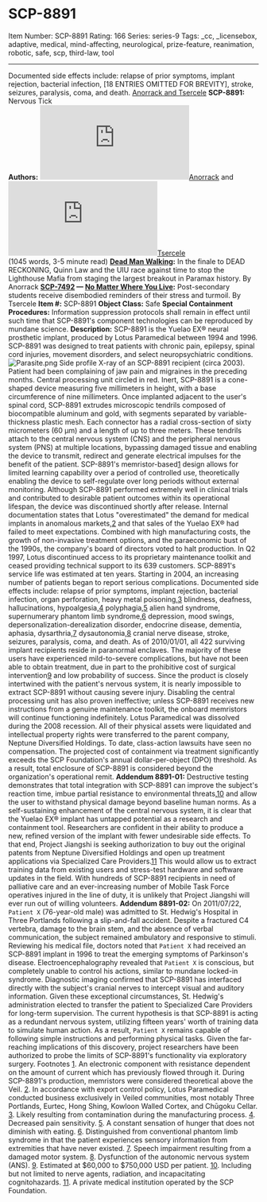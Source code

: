 # SCP-8891
Item Number: SCP-8891
Rating: 166
Series: series-9
Tags: _cc, _licensebox, adaptive, medical, mind-affecting, neurological, prize-feature, reanimation, robotic, safe, scp, third-law, tool

---

Documented side effects include: relapse of prior symptoms, implant rejection, bacterial infection, [18 ENTRIES OMITTED FOR BREVITY], stroke, seizures, paralysis, coma, and death.
[Anorrack and Tsercele](javascript:;)
**SCP-8891:** Nervous Tick  
**Authors:** [![Anorrack](https://www.wikidot.com/avatar.php?userid=4188420&amp;size=small&amp;timestamp=1745570421)](http://www.wikidot.com/user:info/anorrack)[Anorrack](http://www.wikidot.com/user:info/anorrack) and [![Tsercele](https://www.wikidot.com/avatar.php?userid=2891035&amp;size=small&amp;timestamp=1745570421)](http://www.wikidot.com/user:info/tsercele)[Tsercele](http://www.wikidot.com/user:info/tsercele)  
(1045 words, 3-5 minute read)
**[Dead Man Walking](/dead-man-walking):** In the finale to DEAD RECKONING, Quinn Law and the UIU race against time to stop the Lighthouse Mafia from staging the largest breakout in Paramax history. By Anorrack
**[SCP-7492](/scp-7492) — [No Matter Where You Live](/scp-7492):** Post-secondary students receive disembodied reminders of their stress and turmoil. By Tsercele
**Item #:** SCP-8891
**Object Class:** Safe
**Special Containment Procedures:** Information suppression protocols shall remain in effect until such time that SCP-8891's component technologies can be reproduced by mundane science.
**Description:** SCP-8891 is the Yuelao EX® neural prosthetic implant, produced by Lotus Paramedical between 1994 and 1996. SCP-8891 was designed to treat patients with chronic pain, epilepsy, spinal cord injuries, movement disorders, and select neuropsychiatric conditions.
![Parasite.png](https://scp-wiki.wdfiles.com/local--files/scp-8891/Parasite.png)
Side profile X-ray of an SCP-8891 recipient (circa 2003). Patient had been complaining of jaw pain and migraines in the preceding months. Central processing unit circled in red.
Inert, SCP-8891 is a cone-shaped device measuring five millimeters in height, with a base circumference of nine millimeters. Once implanted adjacent to the user's spinal cord, SCP-8891 extrudes microscopic tendrils composed of biocompatible aluminum and gold, with segments separated by variable-thickness plastic mesh. Each connector has a radial cross-section of sixty micrometers (60 μm) and a length of up to three meters.
These tendrils attach to the central nervous system (CNS) and the peripheral nervous system (PNS) at multiple locations, bypassing damaged tissue and enabling the device to transmit, redirect and generate electrical impulses for the benefit of the patient. SCP-8891's memristor-based[1](javascript:;) design allows for limited learning capability over a period of controlled use, theoretically enabling the device to self-regulate over long periods without external monitoring.
Although SCP-8891 performed extremely well in clinical trials and contributed to desirable patient outcomes within its operational lifespan, the device was discontinued shortly after release. Internal documentation states that Lotus "overestimated" the demand for medical implants in anomalous markets,[2](javascript:;) and that sales of the Yuelao EX® had failed to meet expectations. Combined with high manufacturing costs, the growth of non-invasive treatment options, and the paraeconomic bust of the 1990s, the company's board of directors voted to halt production. In Q2 1997, Lotus discontinued access to its proprietary maintenance toolkit and ceased providing technical support to its 639 customers.
SCP-8891's service life was estimated at ten years. Starting in 2004, an increasing number of patients began to report serious complications. Documented side effects include: relapse of prior symptoms, implant rejection, bacterial infection, organ perforation, heavy metal poisoning,[3](javascript:;) blindness, deafness, hallucinations, hypoalgesia,[4](javascript:;) polyphagia,[5](javascript:;) alien hand syndrome, supernumerary phantom limb syndrome,[6](javascript:;) depression, mood swings, depersonalization-derealization disorder, endocrine disease, dementia, aphasia, dysarthria,[7](javascript:;) dysautonomia,[8](javascript:;) cranial nerve disease, stroke, seizures, paralysis, coma, and death.
As of 2010/01/01, all 422 surviving implant recipients reside in paranormal enclaves. The majority of these users have experienced mild-to-severe complications, but have not been able to obtain treatment, due in part to the prohibitive cost of surgical intervention[9](javascript:;) and low probability of success. Since the product is closely intertwined with the patient's nervous system, it is nearly impossible to extract SCP-8891 without causing severe injury. Disabling the central processing unit has also proven ineffective; unless SCP-8891 receives new instructions from a genuine maintenance toolkit, the onboard memristors will continue functioning indefinitely.
Lotus Paramedical was dissolved during the 2008 recession. All of their physical assets were liquidated and intellectual property rights were transferred to the parent company, Neptune Diversified Holdings. To date, class-action lawsuits have seen no compensation.
The projected cost of containment via treatment significantly exceeds the SCP Foundation's annual dollar-per-object (DPO) threshold. As a result, total enclosure of SCP-8891 is considered beyond the organization's operational remit.
**Addendum 8891-01:** Destructive testing demonstrates that total integration with SCP-8891 can improve the subject's reaction time, imbue partial resistance to environmental threats,[10](javascript:;) and allow the user to withstand physical damage beyond baseline human norms. As a self-sustaining enhancement of the central nervous system, it is clear that the Yuelao EX® implant has untapped potential as a research and containment tool.
Researchers are confident in their ability to produce a new, refined version of the implant with fewer undesirable side effects. To that end, Project Jiangshi is seeking authorization to buy out the original patents from Neptune Diversified Holdings and open up treatment applications via Specialized Care Providers.[11](javascript:;) This would allow us to extract training data from existing users and stress-test hardware and software updates in the field. With hundreds of SCP-8891 recipients in need of palliative care and an ever-increasing number of Mobile Task Force operatives injured in the line of duty, it is unlikely that Project Jiangshi will ever run out of willing volunteers.
**Addendum 8891-02:** On 2011/07/22, `Patient X` (76-year-old male) was admitted to St. Hedwig's Hospital in Three Portlands following a slip-and-fall accident. Despite a fractured C4 vertebra, damage to the brain stem, and the absence of verbal communication, the subject remained ambulatory and responsive to stimuli. Reviewing his medical file, doctors noted that `Patient X` had received an SCP-8891 implant in 1996 to treat the emerging symptoms of Parkinson's disease.
Electroencephalography revealed that `Patient X` is conscious, but completely unable to control his actions, similar to mundane locked-in syndrome. Diagnostic imaging confirmed that SCP-8891 has interfaced directly with the subject's cranial nerves to intercept visual and auditory information. Given these exceptional circumstances, St. Hedwig's administration elected to transfer the patient to Specialized Care Providers for long-term supervision.
The current hypothesis is that SCP-8891 is acting as a redundant nervous system, utilizing fifteen years' worth of training data to simulate human action. As a result, `Patient X` remains capable of following simple instructions and performing physical tasks. Given the far-reaching implications of this discovery, project researchers have been authorized to probe the limits of SCP-8891's functionality via exploratory surgery.
Footnotes
[1](javascript:;). An electronic component with resistance dependent on the amount of current which has previously flowed through it. During SCP-8891's production, memristors were considered theoretical above the Veil.
[2](javascript:;). In accordance with export control policy, Lotus Paramedical conducted business exclusively in Veiled communities, most notably Three Portlands, Eurtec, Hong Shing, Kowloon Walled Cortex, and Chūgoku Cellar.
[3](javascript:;). Likely resulting from contamination during the manufacturing process.
[4](javascript:;). Decreased pain sensitivity.
[5](javascript:;). A constant sensation of hunger that does not diminish with eating.
[6](javascript:;). Distinguished from conventional phantom limb syndrome in that the patient experiences sensory information from extremities that have never existed.
[7](javascript:;). Speech impairment resulting from a damaged motor system.
[8](javascript:;). Dysfunction of the autonomic nervous system (ANS).
[9](javascript:;). Estimated at $60,000 to $750,000 USD per patient.
[10](javascript:;). Including but not limited to nerve agents, radiation, and incapacitating cognitohazards.
[11](javascript:;). A private medical institution operated by the SCP Foundation.